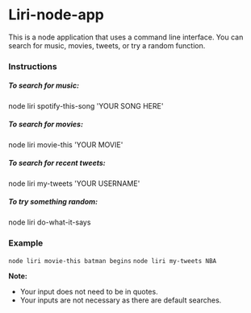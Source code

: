 # Liri-node-app

This is a node application that uses a command line interface.
You can search for music, movies, tweets, or try a random function.

### Instructions

##### To search for music:
node liri spotify-this-song 'YOUR SONG HERE'

##### To search for movies:
 node liri movie-this 'YOUR MOVIE'

##### To search for recent tweets:
 node liri my-tweets 'YOUR USERNAME'

##### To try something random:
 node liri do-what-it-says

### Example
```node liri movie-this batman begins```
```node liri my-tweets NBA```


**Note:**
- Your input does not need to be in quotes.
- Your inputs are not necessary as there are default searches.
